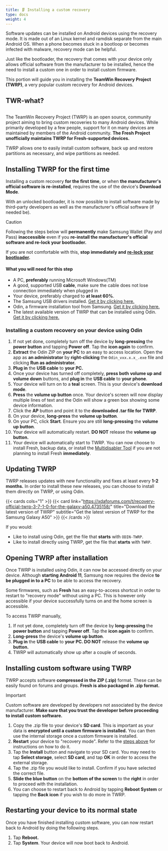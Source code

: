 ```yaml
---
title: 🗜️ Installing a custom recovery
type: docs
weight: 4
---
```


Software updates can be installed on Android devices using the recovery mode. It is made out of an Linux kernel and ramdisk separate from the main Android OS. When a phone becomes stuck in a bootloop or becomes infected with malware, recovery mode can be helpful.

Just like the bootloader, the recovery that comes with your device only allows official software from the manufacturer to be installed, hence the need to install a custom one in order to install custom firmware.

This portion will guide you in installing the **TeamWin Recovery Project (TWRP)**, a very popular custom recovery for Android devices.



## TWR-what?

<figure><img src="../../.gitbook/assets/image (1).png" alt=""><figcaption></figcaption></figure>

The TeamWin Recovery Project (TWRP) is an open source, community project aiming to bring custom recoveries to many Android devices. While primarily developed by a few people, support for it on many devices are maintained by members of the Android community. **The Fresh Project unofficially maintains TWRP for Fresh-supported devices.**

TWRP allows one to easily install custom software, back up and restore partitions as necessary, and wipe partitions as needed.



## Installing TWRP for the first time

Installing a custom recovery **for the first time**, or when **the manufacturer's official software is re-installed**, requires the use of the device's **Download Mode**.

With an unlocked bootloader, it is now possible to install software made by third-party developers as well as the manufacturer's official software (if needed be).

> [!CAUTION]
> Following the steps below will **permanently** make Samsung Wallet (Pay and Pass) **inaccessible** even if you **re-install the manufacturer's official software and re-lock your bootloader.**
> 
> If you are not comfortable with this, **stop immediately and** [**re-lock your bootloader**](../unlocking-the-bootloader#re-locking-the-devices-bootloader)**.**

#### What you will need for this step

* A PC, **preferably** running Microsoft Windows(TM)
* A good, supported USB **cable**, make sure the cable does not lose connection immediately when plugged in
* Your device, preferably charged to **at least 60%**.
* The Samsung USB drivers installed. [Get it by clicking here.](https://developer.samsung.com/android-usb-driver)
* Odin, a firmware installation tool from Samsung. [Get it by clicking here.](https://forum.xda-developers.com/t/patched-odin-3-13-1.3762572/)
* The latest available version of TWRP that can be installed using Odin. [Get it by clicking here.](https://drive.google.com/file/d/1XXnGHajLWNU7UeF6UduATE6qH19_qJ8N/view?usp=sharing)



### Installing a custom recovery on your device using Odin

1. If not yet done, completely turn off the device by **long-pressing** the **power button** and tapping **Power off**. Tap the **icon again** to confirm.
2. **Extract** the Odin ZIP on **your PC** to an easy to access location. Open the app as **an administrator** by **right-clicking** the `Odin_vxx.x.x_.exe` file and clicking **Run as administrator.**&#x20;
3. **Plug in** the **USB cable** to **your PC.**
4. Once your device has turned off completely, **press both** **volume up and volume down** buttons, and **plug in** the **USB cable** to **your phone**.
5. Your device will turn on to a **teal** screen. This is your device's **download mode**.
6. **Press** the **volume up button** once. Your device's screen will now display multiple lines of text and the Odin will show a green box showing some device information.
7. Click the **AP** button and point it to the **downloaded .tar file for TWRP**.
8. On your device, **long-press** the **volume up button**.
9. On your PC, click **Start**. Ensure you are still **long-pressing** the **volume up button**.
10. Your device will automatically restart. **DO NOT** release the **volume up button.**
11. Your device will automatically start to TWRP. You can now choose to install Fresh, backup data, or install the [Multidisabler Tool](https://forum.xda-developers.com/t/pie-10-11-system-as-root-multidisabler-disables-encryption-vaultkeeper-auto-flash-of-stock-recovery-proca-wsm-cass-etc.3919714/) if you are not planning to install Fresh **immediately**.



## Updating TWRP

TWRP releases updates with new functionality and fixes at least every **1-2 months.** In order to install these new releases, you can choose to install them directly on TWRP, or using Odin.

{{< cards cols="1" >}}
  {{< card link="https://xdaforums.com/t/recovery-official-twrp-3-7-1-0-for-the-galaxy-a50.4735158/" title="Download the latest version of TWRP" subtitle="Get the latest version of TWRP for the Samsung Galaxy A50" >}}
{{< /cards >}}

If you would:

* Like to install using Odin, get the file that **starts** with `ODIN-TWRP`.
* Like to install directly using TWRP, get the file that **starts** with `TWRP`.



## Opening TWRP after installation

Once TWRP is installed using Odin, it can now be accessed directly on your device. Although **starting Android 11**, Samsung now requires the device **to be plugged in to a PC** to be able to access the recovery.

Some firmwares, such as **Fresh** has an easy-to-access shortcut in order to restart to "recovery mode" without using a PC. This is however only accessible if your device successfully turns on and the home screen is accessible.

To access TWRP manually,

1. If not yet done, completely turn off the device by **long-pressing** the **power button** and tapping **Power off**. Tap the **icon again** to confirm.
2. **Long-press** the device's **volume up button**.
3. **Plug in** the **USB cable** to **your PC. DO NOT** release the **volume up button.**
4. TWRP will automatically show up after a couple of seconds.



## Installing custom software using TWRP

TWRP accepts software **compressed in the ZIP (.zip)** format. These can be easily found on forums and groups. **Fresh is also packaged in .zip format.**

> [!IMPORTANT]
> Custom software are developed by developers not associated by the device manufacturer. **Make sure that you trust the developer before proceeding to install custom software.**

1. Copy the .zip file to your device's **SD card**. This is important as your data is **encrypted until a custom firmware is installed.** You can then use the internal storage once a custom firmware is installed.
2. **Restart** your device to "recovery mode". Refer to the [steps above](installing-a-custom-recovery.md#opening-twrp-after-installation) for instructions on how to do it.
3. Tap the **Install** button and navigate to your SD card. You may need to tap **Select storage**, select **SD card**, and tap **OK** in order to access the external storage.
4. Tap the .zip file you would like to install. Confirm if you have selected the correct file.
5. **Slide the blue button** on the **bottom of the screen** to the **right** in order to proceed with the installation.
6. You can choose to restart back to Android by tapping **Reboot System** or tapping the **Back icon** if you wish to do more in TWRP.



## Restarting your device to its normal state

Once you have finished installing custom software, you can now restart back to Android by doing the following steps.

1. Tap **Reboot.**
2. Tap **System**. Your device will now boot back to Android.
